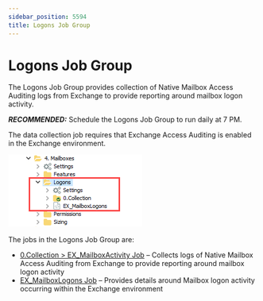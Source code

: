 ```yaml
---
sidebar_position: 5594
title: Logons Job Group
---
```


# Logons Job Group

The Logons Job Group provides collection of Native Mailbox Access Auditing logs from Exchange to provide reporting around mailbox logon activity.

***RECOMMENDED:*** Schedule the Logons Job Group to run daily at 7 PM.

The data collection job requires that Exchange Access Auditing is enabled in the Exchange environment.

![](../../../../../../../../static/images/AccessAnalyzer_12.0/Content/Resources/Images/EnterpriseAuditor/Solutions/Exchange/Mailboxes/Logons/JobsTree.png "Logons Job Group")

The jobs in the Logons Job Group are:

* [0.Collection > EX\_MailboxActivity Job](EX_MailboxActivity "0.Collection > EX_MailboxActivity Job") – Collects logs of Native Mailbox Access Auditing from Exchange to provide reporting around mailbox logon activity
* [EX\_MailboxLogons Job](EX_MailboxLogons "EX_MailboxLogons Job") – Provides details around Mailbox logon activity occurring within the Exchange environment